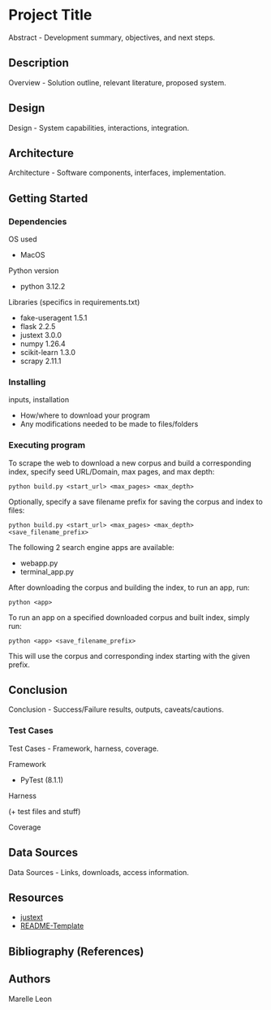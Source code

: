 # Project Title

Abstract - Development summary, objectives, and next steps.

## Description

Overview - Solution outline, relevant literature, proposed system.

## Design

Design - System capabilities, interactions, integration.



## Architecture
 
Architecture - Software components, interfaces, implementation.



## Getting Started

### Dependencies

OS used

* MacOS

Python version

* python                    3.12.2

Libraries (specifics in requirements.txt)

* fake-useragent            1.5.1
* flask                     2.2.5
* justext                   3.0.0
* numpy                     1.26.4
* scikit-learn              1.3.0
* scrapy                    2.11.1

### Installing

inputs, installation

* How/where to download your program
* Any modifications needed to be made to files/folders




### Executing program

To scrape the web to download a new corpus and build a corresponding index, specify
seed URL/Domain, max pages, and max depth:
```
python build.py <start_url> <max_pages> <max_depth>
```

Optionally, specify a save filename prefix for saving the corpus and index to files:
```
python build.py <start_url> <max_pages> <max_depth> <save_filename_prefix>
```

The following 2 search engine apps are available:
* webapp.py
* terminal_app.py

After downloading the corpus and building the index, to run an app, run:
```
python <app>
```

To run an app on a specified downloaded corpus and built index, simply run:
```
python <app> <save_filename_prefix>
```
This will use the corpus and corresponding index starting with the given prefix.

<!-- To scrape the web to download a new corpus, specify
seed URL/Domain, max pages, and max depth:
```
python <app> <start_url> <max_pages> <max_depth>
```

Optionally, specify a save filename prefix for saving the corpus and index to files:
```
python <app> <start_url> <max_pages> <max_depth> -n <save_filename_prefix>
```

To run the app without downloading a new corpus (and building a new index), simply run:
```
python <app> -n <save_filename_prefix>
```
This will use the index corresponding to the corpus starting with the given prefix. -->


## Conclusion

Conclusion - Success/Failure results, outputs, caveats/cautions.


### Test Cases

Test Cases - Framework, harness, coverage.

Framework

* PyTest (8.1.1)

Harness



(+ test files and stuff)


Coverage 




## Data Sources

Data Sources - Links, downloads, access information.


## Resources

* [justext](https://github.com/miso-belica/jusText)
* [README-Template](https://gist.github.com/DomPizzie/7a5ff55ffa9081f2de27c315f5018afc)



## Bibliography (References)



## Authors

Marelle Leon